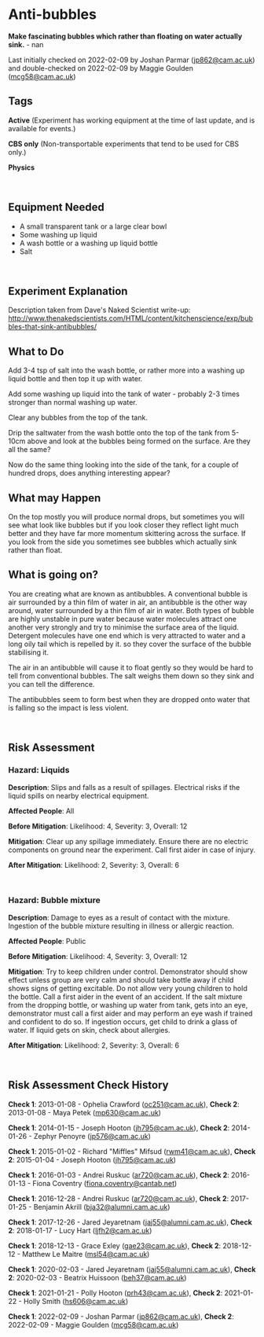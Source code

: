 # Anti-bubbles

**Make fascinating bubbles which rather than floating on water actually sink.** - nan

Last initially checked on 2022-02-09 by Joshan Parmar (jp862@cam.ac.uk) and double-checked on 2022-02-09 by Maggie Goulden (mcg58@cam.ac.uk)

## Tags
<!--- Start Tags (DO NOT REMOVE THIS COMMENT) --->

**Active** (Experiment has working equipment at the time of last update, and is available for events.)

**CBS only** (Non-transportable experiments that tend to be used for CBS only.)

**Physics**
<!--- End Tags (DO NOT REMOVE THIS COMMENT) --->

<br/>

## Equipment Needed 
- A small transparent tank or a large clear bowl
- Some washing up liquid
- A wash bottle or a washing up liquid bottle
- Salt

<br/>

## Experiment Explanation 

Description taken from Dave's Naked Scientist write-up:
http://www.thenakedscientists.com/HTML/content/kitchenscience/exp/bubbles-that-sink-antibubbles/

What to Do
----------



Add 3-4 tsp of salt into the wash bottle, or rather more into a washing up liquid bottle and then top it up with water.

Add some washing up liquid into the tank of water - probably 2-3 times stronger than normal washing up water.

Clear any bubbles from the top of the tank.

Drip the saltwater from the wash bottle onto the top of the tank from 5-10cm above and look at the bubbles being formed on the surface. Are they all the same?

Now do the same thing looking into the side of the tank, for a couple of hundred drops, does anything interesting appear?

What may Happen
---------------



On the top mostly you will produce normal drops, but sometimes you will see what look like bubbles but if you look closer they reflect light much better and they have far more momentum skittering across the surface.
If you look from the side you sometimes see bubbles which actually sink rather than float.

What is going on?
-----------------



You are creating what are known as antibubbles. A conventional bubble is air surrounded by a thin film of water in air, an antibubble is the other way around, water surrounded by a thin film of air in water.
Both types of bubble are highly unstable in pure water because water molecules attract one another very strongly and try to minimise the surface area of the liquid. Detergent molecules have one end which is very attracted to water and a long oily tail which is repelled by it. so they cover the surface of the bubble stabilising it.

The air in an antibubble will cause it to float gently so they would be hard to tell from conventional bubbles. The salt weighs them down so they sink and you can tell the difference.

The antibubbles seem to form best when they are dropped onto water that is falling so the impact is less violent.

<br/>

## Risk Assessment

### **Hazard**: Liquids

**Description**: Slips and falls as a result of spillages. Electrical risks if the liquid spills on nearby electrical equipment.

**Affected People**: All

**Before Mitigation**: Likelihood: 4, Severity: 3, Overall: 12

**Mitigation**: Clear up any spillage immediately. Ensure there are no electric components on ground near the experiment. Call first aider in case of injury.

**After Mitigation**: Likelihood: 2, Severity: 3, Overall: 6

<br/>

### **Hazard**: Bubble mixture

**Description**: Damage to eyes as a result of contact with the mixture. Ingestion of the bubble mixture resulting in illness or allergic reaction.

**Affected People**: Public

**Before Mitigation**: Likelihood: 4, Severity: 3, Overall: 12

**Mitigation**: Try to keep children under control. Demonstrator should show effect unless group are very calm and should take bottle away if child shows signs of getting excitable. Do not allow very young children to hold the bottle. Call a first aider in the event of an accident. If the salt mixture from the dropping bottle, or washing up water from tank, gets into an eye, demonstrator must call a first aider and may perform an eye wash if trained and confident to do so. If ingestion occurs, get child to drink a glass of water. If liquid gets on skin, check about allergies.

**After Mitigation**: Likelihood: 2, Severity: 3, Overall: 6

<br/>

## Risk Assessment Check History 

**Check 1**: 2013-01-08 - Ophelia Crawford (oc251@cam.ac.uk), **Check 2**: 2013-01-08 - Maya Petek (mp630@cam.ac.uk)

**Check 1**: 2014-01-15 - Joseph Hooton (jh795@cam.ac.uk), **Check 2**: 2014-01-26 - Zephyr Penoyre (jp576@cam.ac.uk)

**Check 1**: 2015-01-02 - Richard "Miffles" Mifsud (rwm41@cam.ac.uk), **Check 2**: 2015-01-04 - Joseph Hooton (jh795@cam.ac.uk)

**Check 1**: 2016-01-03 - Andrei Ruskuc (ar720@cam.ac.uk), **Check 2**: 2016-01-13 - Fiona Coventry (fiona.coventry@cantab.net)

**Check 1**: 2016-12-28 - Andrei Ruskuc (ar720@cam.ac.uk), **Check 2**: 2017-01-25 - Benjamin Akrill (bja32@alumni.cam.ac.uk)

**Check 1**: 2017-12-26 - Jared Jeyaretnam (jaj55@alumni.cam.ac.uk), **Check 2**: 2018-01-17 - Lucy Hart (ljfh2@cam.ac.uk)

**Check 1**: 2018-12-13 - Grace Exley (gae23@cam.ac.uk), **Check 2**: 2018-12-12 - Matthew Le Maitre (msl54@cam.ac.uk)

**Check 1**: 2020-02-03 - Jared Jeyaretnam (jaj55@alumni.cam.ac.uk), **Check 2**: 2020-02-03 - Beatrix Huissoon (beh37@cam.ac.uk)

**Check 1**: 2021-01-21 - Polly Hooton (prh43@cam.ac.uk), **Check 2**: 2021-01-22 - Holly Smith (hs606@cam.ac.uk)

**Check 1**: 2022-02-09 - Joshan Parmar (jp862@cam.ac.uk), **Check 2**: 2022-02-09 - Maggie Goulden (mcg58@cam.ac.uk)